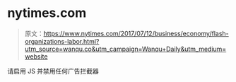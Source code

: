 # nytimes.com

> 原文：<https://www.nytimes.com/2017/07/12/business/economy/flash-organizations-labor.html?utm_source=wanqu.co&utm_campaign=Wanqu+Daily&utm_medium=website>

请启用 JS 并禁用任何广告拦截器